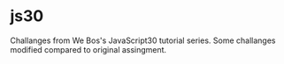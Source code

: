 # js30
Challanges from We Bos's JavaScript30 tutorial series. Some challanges modified compared to original assingment.
